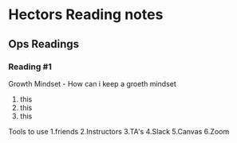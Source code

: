 # Hectors Reading notes

## Ops Readings

### Reading #1

Growth Mindset - How can i keep a groeth mindset
1. this
2. this 
3. this

Tools to use
1.friends
2.Instructors
3.TA's
4.Slack
5.Canvas
6.Zoom
